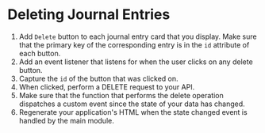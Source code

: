 # Deleting Journal Entries

1. Add `Delete` button to each journal entry card that you display. Make sure that the primary key of the corresponding entry is in the `id` attribute of each button.
1. Add an event listener that listens for when the user clicks on any delete button.
1. Capture the `id` of the button that was clicked on.
1. When clicked, perform a DELETE request to your API.
1. Make sure that the function that performs the delete operation dispatches a custom event since the state of your data has changed.
1. Regenerate your application's HTML when the state changed event is handled by the main module.